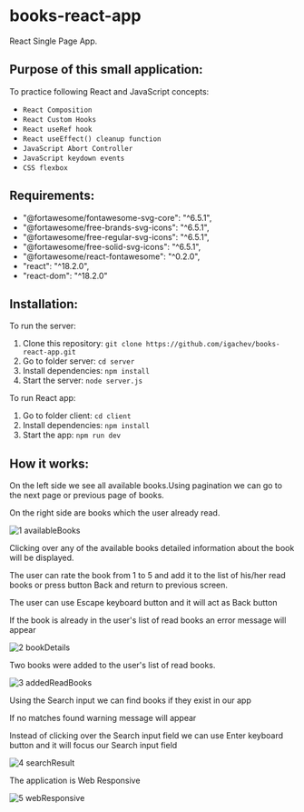 # books-react-app

React Single Page App.

## Purpose of this small application:

To practice following React and JavaScript concepts:
- `React Composition`
- `React Custom Hooks`
- `React useRef hook`
- `React useEffect() cleanup function`
- `JavaScript Abort Controller`
- `JavaScript keydown events`
- `CSS flexbox`


## Requirements:
  - "@fortawesome/fontawesome-svg-core": "^6.5.1",
  - "@fortawesome/free-brands-svg-icons": "^6.5.1",
  - "@fortawesome/free-regular-svg-icons": "^6.5.1",
  - "@fortawesome/free-solid-svg-icons": "^6.5.1",
  - "@fortawesome/react-fontawesome": "^0.2.0",
  - "react": "^18.2.0",
  - "react-dom": "^18.2.0"


## Installation:

To run the server:

1. Clone this repository: `git clone https://github.com/igachev/books-react-app.git`
2. Go to folder server: `cd server`
3. Install dependencies: `npm install`
4. Start the server: `node server.js`

To run React app:

1. Go to folder client: `cd client`
2. Install dependencies: `npm install`
3. Start the app: `npm run dev`


## How it works:

<p>On the left side we see all available books.Using pagination we can go to the next page or previous page of books.</p>
<p>On the right side are books which the user already read.</p>

![1 availableBooks](https://github.com/igachev/books-react-app/assets/102420254/4f13c887-e6a0-49ee-a4db-1719c1ebae6a)


<p>Clicking over any of the available books detailed information about the book will be displayed.</p>
<p>The user can rate the book from 1 to 5 and add it to the list of his/her read books or press button Back and return to previous screen.</p>
<p>The user can use Escape keyboard button and it will act as Back button</p>
<p>If the book is already in the user's list of read books an error message will appear</p>

![2 bookDetails](https://github.com/igachev/books-react-app/assets/102420254/ba561b4a-3f42-4629-9772-2898430d3dc5)


<p>Two books were added to the user's list of read books.</p>

![3 addedReadBooks](https://github.com/igachev/books-react-app/assets/102420254/650d6c56-e1d5-41ba-9375-4ea4f921df5b)


<p>Using the Search input we can find books if they exist in our app</p>
<p>If no matches found warning message will appear</p>
<p>Instead of clicking over the Search input field we can use Enter keyboard button and it will focus our Search input field</p>

![4 searchResult](https://github.com/igachev/books-react-app/assets/102420254/31edbc66-ee3e-489e-bdcf-37f1d33186f6)


<p>The application is Web Responsive</p>

![5 webResponsive](https://github.com/igachev/books-react-app/assets/102420254/b27ed479-7ca0-418e-9e9f-c93bb2fef2cb)

